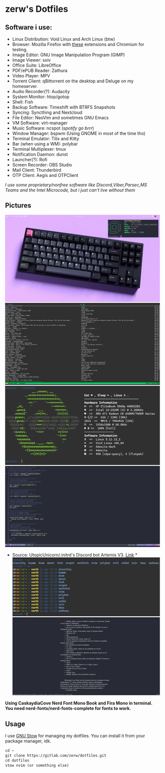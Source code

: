 # zerw's Dotfiles

## Software i use:
* Linux Distribution: Void Linux and Arch Linux (btw)
* Browser: Mozilla Firefox with [these](pix/extensions.png) extensions and Chromium for testing.
* Image Editor: GNU Image Manipulation Program (GIMP)
* Image Viewer: sxiv
* Office Suite: LibreOffice
* PDF/ePUB Reader: Zathura
* Video Player: MPV
* Torrent Client: qBittorrent on the desktop and Deluge on my homeserver.
* Audio Recorder(?): Audacity
* System Monitor: htop/gotop
* Shell: Fish
* Backup Software: Timeshift with BTRFS Snapshots
* Syncing: Syncthing and Nextcloud
* File Editor: NeoVim and sometimes GNU Emacs
* VM Software: virt-manager
* Music Software: ncspot (*spotify go brrr*)
* Window Manager: bspwm (Using GNOME in most of the time tho)
* Terminal Emulator: Tilix and Kitty
* Bar (when using a WM): polybar
* Terminal Multiplexer: tmux
* Notification Daemon: dunst
* Launcher(?): Rofi
* Screen Recorder: OBS Studio
* Mail Client: Thunderbird
* OTP Client: Aegis and OTPClient

*I use some proprietary/nonfree software like Discord,Viber,Parsec,MS Teams and the Intel Microcode, but i just can't live without them*

## Pictures
![](pix/bspwm.png)
![](pix/ncspot.png)
![](pix/neofetch.png)
![](pix/nvim.png)
* Source: UtopicUnicorn/.initrd's Discord bot Artemis V3. [Link](https://github.com/UtopicUnicorns/artemisv3) *
![](pix/shell.png)
![](pix/zathura.png)

**Using CaskaydiaCove Nerd Font Mono Book and Fira Mono in terminal. You need nerd-fonts/nerd-fonts-complete for fonts to work.**

## Usage

I use [GNU Stow](https://www.youtube.com/watch?v=MJBVA4LeJKA) for managing my dotfiles. You can install it from your package manager, idk.
```
cd ~
git clone https://gitlab.com/zerw/dotfiles.git
cd dotfiles
stow nvim (or something else)
```

